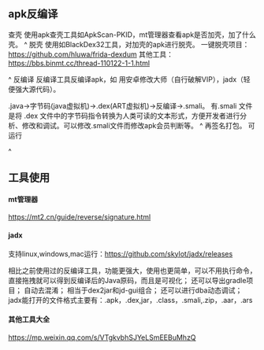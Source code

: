
## **apk反编译**
查壳
使用apk查壳工具如ApkScan-PKID，mt管理器查看apk是否加壳，加了什么壳。
^
脱壳
使用如BlackDex32工具，对加壳的apk进行脱壳。
一键脱壳项目：https://github.com/hluwa/frida-dexdum
其他工具：
<https://bbs.binmt.cc/thread-110122-1-1.html>

^
反编译
反编译工具反编译apk，如 用安卓修改大师（自行破解VIP），jadx（轻便强大源代码）。

.java->字节码(java虚拟机)->.dex(ART虚拟机)->反编译->.smali。
有.smali 文件是将 .dex 文件中的字节码指令转换为人类可读的文本形式，方便开发者进行分析、修改和调试。可以修改.smali文件而修改apk会员判断等。
^
再签名打包。
可运行

^
## **工具使用**
#### **mt管理器**
<https://mt2.cn/guide/reverse/signature.html>


#### **jadx**
支持linux,windows,mac运行：<https://github.com/skylot/jadx/releases>

相比之前使用过的反编译工具，功能更强大，使用也更简单，可以不用执行命令，直接拖拽就可以得到反编译后的Java原码，而且是可视化；
还可以导出gradle项目；
自动去混淆；
相当于dex2jar和jd-gui组合；
还可以进行dba动态调试；
jadx能打开的文件格式主要有：.apk，.dex,jar，.class，.smali,.zip，.aar，.ars

#### **其他工具大全**
<https://mp.weixin.qq.com/s/VTgkvbhSJYeLSmEEBuMhzQ>